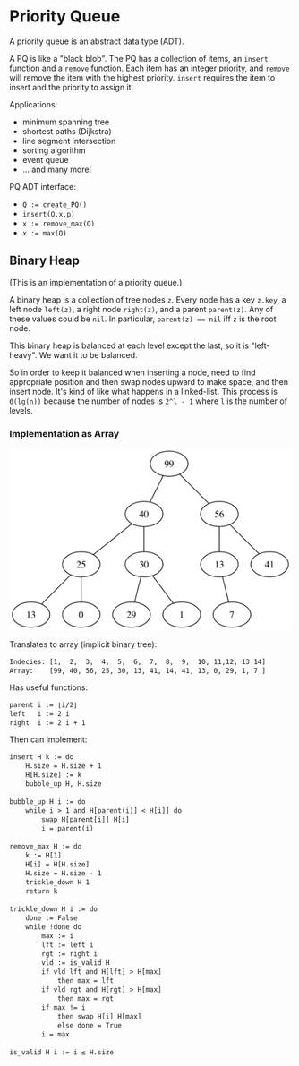 # Priority Queue

A priority queue is an abstract data type (ADT).

A PQ is like a "black blob". The PQ has a collection of items, an `insert` function and a `remove` function. Each item has an integer priority, and `remove` will remove the item with the highest priority. `insert` requires the item to insert and the priority to assign it.

Applications:
- minimum spanning tree
- shortest paths (Dijkstra)
- line segment intersection
- sorting algorithm
- event queue
- ... and many more!

PQ ADT interface:
- `Q := create_PQ()`
- `insert(Q,x,p)`
- `x := remove_max(Q)`
- `x := max(Q)`

## Binary Heap

(This is an implementation of a priority queue.)

A binary heap is a collection of tree nodes `z`. Every node has a key `z.key`, a left node `left(z)`, a right node `right(z)`, and a parent `parent(z)`. Any of these values could be `nil`. In particular, `parent(z) == nil` iff `z` is the root node.

<!-- ![](assets/graphs/binaryheap01.png) -->

This binary heap is balanced at each level except the last, so it is "left-heavy". We want it to be balanced.

So in order to keep it balanced when inserting a node, need to find appropriate position and then swap nodes upward to make space, and then insert node. It's kind of like what happens in a linked-list. This process is `Θ(lg(n))` because the number of nodes is `2^l - 1` where `l` is the number of levels.

### Implementation as Array

![](assets/graphs/binheap02.png)

Translates to array (implicit binary tree):
    
    Indecies: [1,  2,  3,  4,  5,  6,  7,  8,  9,  10, 11,12, 13 14]
    Array:    [99, 40, 56, 25, 30, 13, 41, 14, 41, 13, 0, 29, 1, 7 ]

Has useful functions:

    parent i := ⌊i/2⌋
    left   i := 2 i
    right  i := 2 i + 1

Then can implement:

    insert H k := do
        H.size = H.size + 1
        H[H.size] := k
        bubble_up H, H.size

    bubble_up H i := do
        while i > 1 and H[parent(i)] < H[i]] do
            swap H[parent[i]] H[i]
            i = parent(i)

    remove_max H := do
        k := H[1]
        H[i] = H[H.size]
        H.size = H.size - 1
        trickle_down H 1
        return k

    trickle_down H i := do
        done := False
        while !done do
            max := i
            lft := left i
            rgt := right i
            vld := is_valid H
            if vld lft and H[lft] > H[max]
                then max = lft
            if vld rgt and H[rgt] > H[max]
                then max = rgt
            if max != i
                then swap H[i] H[max]
                else done = True
            i = max

    is_valid H i := i ≤ H.size